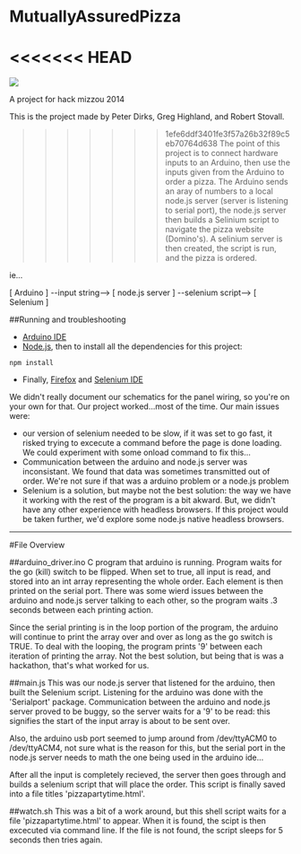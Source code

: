 MutuallyAssuredPizza
====================


<<<<<<< HEAD
=======
![](http://i.imgur.com/BL7qbTF.jpg)

A project for hack mizzou 2014

This is the project made by Peter Dirks, Greg Highland, and Robert Stovall.
>>>>>>> 1efe6ddf3401fe3f57a26b32f89c5eb70764d638
The point of this project is to connect hardware inputs to an Arduino, then use the inputs given from the Arduino to order a pizza.
The Arduino sends an aray of numbers to a local node.js server (server is listening to serial port), the node.js server then builds a Selinium script to navigate the pizza website (Domino's). A selinium server is then created, the script is run, and the pizza is ordered.

ie...

  [ Arduino ] --input string--> [ node.js server ] --selenium script--> [ Selenium ]
  
##Running and troubleshooting
* [Arduino IDE](http://arduino.cc/en/main/software)
* [Node.js](http://nodejs.org/), then to install all the dependencies for this project:
```
npm install
```
* Finally, [Firefox](https://www.mozilla.org/en-US/firefox/new/) and [Selenium IDE](https://addons.mozilla.org/en-US/firefox/addon/selenium-expert-selenium-ide/)


We didn't really document our schematics for the panel wiring, so you're on your own for that.
Our project worked...most of the time. Our main issues were:
* our version of selenium needed to be slow, if it was set to go fast, it risked trying to excecute a command before the page is done loading. We could experiment with some onload command to fix this...
* Communication between the arduino and node.js server was inconsistant. We found that data was sometimes transmitted out of order. We're not sure if that was a arduino problem or a node.js problem
* Selenium is a solution, but maybe not the best solution: the way we have it working with the rest of the program is a bit akward. But, we didn't have any other experience with headless browsers. If this project would be taken further, we'd explore some node.js native headless browsers.
  
---
#File Overview

##arduino_driver.ino
C program that arduino is running. Program waits for the go (kill) switch to be flipped. When set to true, all input is read, and stored into an int array representing the whole order. Each element is then printed on the serial port. There was some wierd issues between the arduino and node.js server talking to each other, so the program waits .3 seconds between each printing action. 

Since the serial printing is in the loop portion of the program, the arduino will continue to print the array over and over as long as the go switch is TRUE. To deal with the looping, the program prints '9' between each iteration of printing the array. Not the best solution, but being that is was a hackathon, that's what worked for us.

##main.js
This was our node.js server that listened for the arduino, then built the Selenium script. Listening for the arduino was done with the 'Serialport' package. Communication between the arduino and node.js server proved to be buggy, so the server waits for a '9' to be read: this signifies the start of the input array is about to be sent over. 

Also, the arduino usb port seemed to jump around from /dev/ttyACM0 to /dev/ttyACM4, not sure what is the reason for this, but the serial port in the node.js server needs to math the one being used in the arduino ide...

After all the input is completely recieved, the server then goes through and builds a selenium script that will place the order. This script is finally saved into a file titles 'pizzapartytime.html'.

##watch.sh
This was a bit of a work around, but this shell script waits for a file 'pizzapartytime.html' to appear. When it is found, the scipt is then excecuted via command line. If the file is not found, the script sleeps for 5 seconds then tries again.
